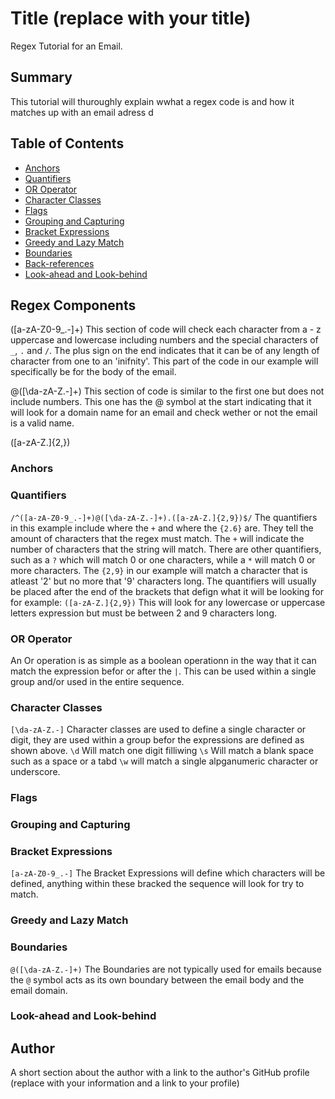 # Title (replace with your title)

Regex Tutorial for an Email.

## Summary

This tutorial will thuroughly explain wwhat a regex code is and how it matches up with an email adress
d
## Table of Contents

- [Anchors](#anchors)
- [Quantifiers](#quantifiers)
- [OR Operator](#or-operator)
- [Character Classes](#character-classes)
- [Flags](#flags)
- [Grouping and Capturing](#grouping-and-capturing)
- [Bracket Expressions](#bracket-expressions)
- [Greedy and Lazy Match](#greedy-and-lazy-match)
- [Boundaries](#boundaries)
- [Back-references](#back-references)
- [Look-ahead and Look-behind](#look-ahead-and-look-behind)

## Regex Components
([a-zA-Z0-9_.-]+) This section of code will check each character from a - z uppercase and lowercase including numbers and the special characters of `_`, `.` and `/`. The plus sign on the end indicates that it can be of any length of character from one to an 'inifnity'. This part of the code in our example will specifically be for the body of the email. 

@([\da-zA-Z.-]+) This section of code is similar to the first one but does not include numbers. This one has the @ symbol at the start indicating that it will look for a domain name for an email and check wether or not the email is a valid name.

([a-zA-Z.]{2,})

### Anchors

### Quantifiers
`/^([a-zA-Z0-9_.-]+)@([\da-zA-Z.-]+).([a-zA-Z.]{2,9})$/`
The quantifiers in this example include where the `+` and where the `{2.6}` are. They tell the amount of characters that the regex must match. The `+` will indicate the number of characters that the string will match. There are other quantifiers, such as a `?` which will match 0 or one characters, while a `*` will match 0 or more characters. The `{2,9}` in our example will match a character that is atleast '2' but no more that '9' characters long. 
The quantifiers will usually be placed after the end of the brackets that defign what it will be looking for for example:
`([a-zA-Z.]{2,9})` 
This will look for any lowercase or uppercase letters expression but must be between 2 and 9 characters long.

### OR Operator
An Or operation is as simple as a boolean operationn in the way that it can match the expression befor or after the `|`. This can be used within a single group and/or used in the entire sequence.
### Character Classes
`[\da-zA-Z.-]`
Character classes are used to define a single character or digit, they are used within a group befor the expressions are defined as shown above.
`\d` Will match one digit filliwing
`\s` Will match a blank space such as a space or a tabd
`\w` will match a single alpganumeric character or underscore. 

### Flags

### Grouping and Capturing

### Bracket Expressions
`[a-zA-Z0-9_.-]` 
The Bracket Expressions will define which characters will be defined, anything within these bracked the sequence will look for try to match.
### Greedy and Lazy Match

### Boundaries
`@([\da-zA-Z.-]+)`
The Boundaries are not typically used for emails because the `@` symbol acts as its own boundary between the email body and the email domain.

### Look-ahead and Look-behind

## Author

A short section about the author with a link to the author's GitHub profile (replace with your information and a link to your profile)
